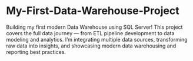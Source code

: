 # My-First-Data-Warehouse-Project
Building my first modern Data Warehouse using SQL Server!  This project covers the full data journey — from ETL pipeline development to data modeling and analytics. I’m integrating multiple data sources, transforming raw data into insights, and showcasing modern data warehousing and reporting best practices.
